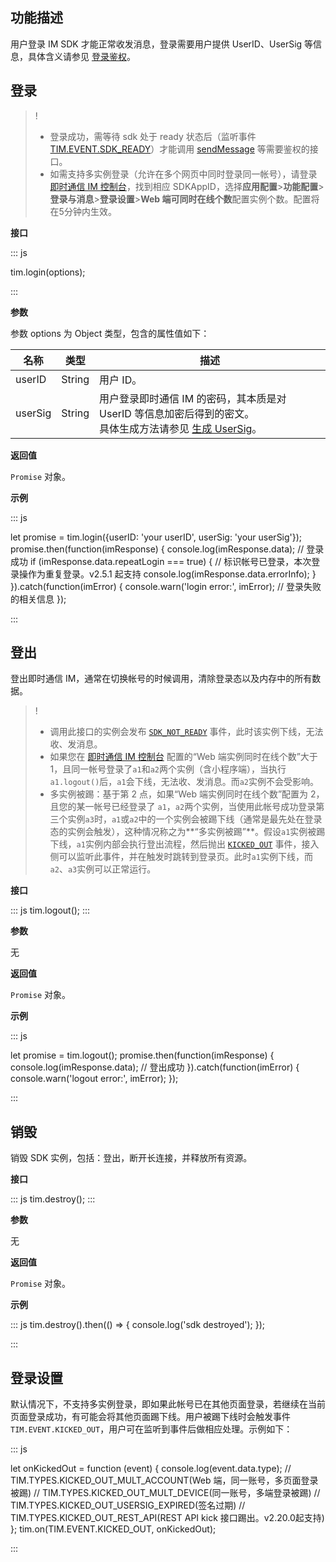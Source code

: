 ## 功能描述
用户登录 IM SDK 才能正常收发消息，登录需要用户提供 UserID、UserSig 等信息，具体含义请参见 [登录鉴权](https://cloud.tencent.com/document/product/269/31999)。

## 登录

>!
>- 登录成功，需等待 sdk 处于 ready 状态后（监听事件 [TIM.EVENT.SDK_READY](https://web.sdk.qcloud.com/im/doc/zh-cn/module-EVENT.html#.SDK_READY)）才能调用 [sendMessage](https://web.sdk.qcloud.com/im/doc/zh-cn/SDK.html#sendMessage) 等需要鉴权的接口。
>- 如需支持多实例登录（允许在多个网页中同时登录同一帐号），请登录 [即时通信 IM 控制台](https://console.cloud.tencent.com/im)，找到相应 SDKAppID，选择**应用配置**>**功能配置**>**登录与消息**>**登录设置**>**Web 端可同时在线个数**配置实例个数。配置将在5分钟内生效。

**接口**

<dx-codeblock>
:::  js

tim.login(options);

:::
</dx-codeblock>

**参数**

参数 options 为 Object 类型，包含的属性值如下：

| 名称    | 类型   | 描述                                                         |
| ------- | ------ | ------------------------------------------------------------ |
| userID  | String | 用户 ID。                                                    |
| userSig | String | 用户登录即时通信 IM 的密码，其本质是对 UserID 等信息加密后得到的密文。<br/>具体生成方法请参见 [生成 UserSig](https://cloud.tencent.com/document/product/269/32688)。 |

**返回值**

`Promise` 对象。

**示例**

<dx-codeblock>
:::  js

let promise = tim.login({userID: 'your userID', userSig: 'your userSig'});
promise.then(function(imResponse) {
  console.log(imResponse.data); // 登录成功
  if (imResponse.data.repeatLogin === true) {
    // 标识帐号已登录，本次登录操作为重复登录。v2.5.1 起支持
    console.log(imResponse.data.errorInfo);
  }
}).catch(function(imError) {
  console.warn('login error:', imError); // 登录失败的相关信息
});

:::
</dx-codeblock>

## 登出

登出即时通信 IM，通常在切换帐号的时候调用，清除登录态以及内存中的所有数据。 

>!
>- 调用此接口的实例会发布 [`SDK_NOT_READY`](https://web.sdk.qcloud.com/im/doc/zh-cn/module-EVENT.html#.SDK_NOT_READY) 事件，此时该实例下线，无法收、发消息。
>- 如果您在 [即时通信 IM 控制台](https://console.cloud.tencent.com/im) 配置的“Web 端实例同时在线个数”大于 1，且同一帐号登录了`a1`和`a2`两个实例（含小程序端），当执行`a1.logout()`后，`a1`会下线，无法收、发消息。而`a2`实例不会受影响。
>- 多实例被踢：基于第 2 点，如果“Web 端实例同时在线个数”配置为 2，且您的某一帐号已经登录了 `a1`，`a2`两个实例，当使用此帐号成功登录第三个实例`a3`时，`a1`或`a2`中的一个实例会被踢下线（通常是最先处在登录态的实例会触发），这种情况称之为**“多实例被踢”**。假设`a1`实例被踢下线，`a1`实例内部会执行登出流程，然后抛出 [`KICKED_OUT`](https://web.sdk.qcloud.com/im/doc/zh-cn/module-EVENT.html#.KICKED_OUT) 事件，接入侧可以监听此事件，并在触发时跳转到登录页。此时`a1`实例下线，而`a2`、`a3`实例可以正常运行。

**接口**

<dx-codeblock>
:::  js
tim.logout();
:::
</dx-codeblock>

**参数**

无

**返回值**

`Promise` 对象。

**示例**

<dx-codeblock>
:::  js

let promise = tim.logout();
promise.then(function(imResponse) {
  console.log(imResponse.data); // 登出成功
}).catch(function(imError) {
  console.warn('logout error:', imError);
});

:::
</dx-codeblock>

## 销毁

销毁 SDK 实例，包括：登出，断开长连接，并释放所有资源。

**接口**

<dx-codeblock>
:::  js
tim.destroy();
:::
</dx-codeblock>

**参数**

无

**返回值**

`Promise` 对象。

**示例**

<dx-codeblock>
:::  js
tim.destroy().then(() => {
  console.log('sdk destroyed');
});

:::
</dx-codeblock>

## 登录设置

默认情况下，不支持多实例登录，即如果此帐号已在其他页面登录，若继续在当前页面登录成功，有可能会将其他页面踢下线。用户被踢下线时会触发事件`TIM.EVENT.KICKED_OUT`，用户可在监听到事件后做相应处理。示例如下：

<dx-codeblock>
:::  js

let onKickedOut = function (event) {
  console.log(event.data.type);
  // TIM.TYPES.KICKED_OUT_MULT_ACCOUNT(Web 端，同一账号，多页面登录被踢)
  // TIM.TYPES.KICKED_OUT_MULT_DEVICE(同一账号，多端登录被踢)
  // TIM.TYPES.KICKED_OUT_USERSIG_EXPIRED(签名过期)
  // TIM.TYPES.KICKED_OUT_REST_API(REST API kick 接口踢出。v2.20.0起支持)
};
tim.on(TIM.EVENT.KICKED_OUT, onKickedOut);

:::
</dx-codeblock>
